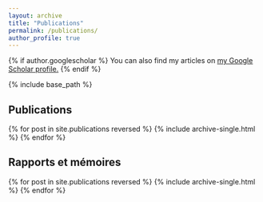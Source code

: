 ```yaml
---
layout: archive
title: "Publications"
permalink: /publications/
author_profile: true
---
```


{% if author.googlescholar %}
  You can also find my articles on <u><a href="{{author.googlescholar}}">my Google Scholar profile</a>.</u>
{% endif %}

{% include base_path %}


<h2> Publications </h2>

{% for post in site.publications reversed %}
  {% include archive-single.html %}
{% endfor %}


<h2> Rapports et mémoires </h2>

{% for post in site.publications reversed %}
  {% include archive-single.html %}
{% endfor %}

